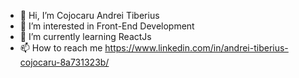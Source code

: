 - 👋 Hi, I’m Cojocaru Andrei Tiberius
- 👀 I’m interested in Front-End Development
- 🌱 I’m currently learning ReactJs
- 📫 How to reach me https://www.linkedin.com/in/andrei-tiberius-cojocaru-8a731323b/
